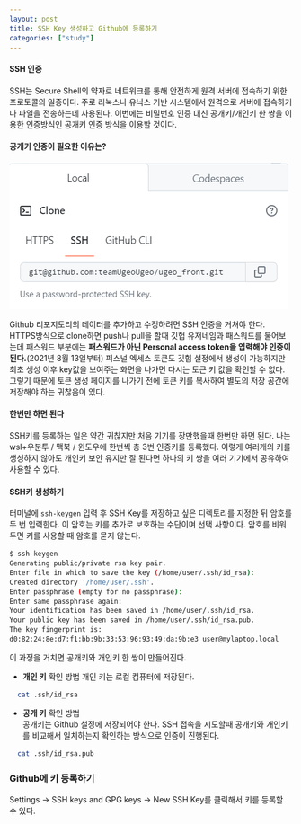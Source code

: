 ```yaml
---
layout: post
title: SSH Key 생성하고 Github에 등록하기
categories: ["study"]
---
```


#### SSH 인증
SSH는 Secure Shell의 약자로 네트워크를 통해 안전하게 원격 서버에 접속하기 위한 프로토콜의 일종이다. 주로 리눅스나 유닉스 기반 시스템에서 원격으로 서버에 접속하거나 파일을 전송하는데 사용된다. 이번에는 비밀번호 인증 대신 공개키/개인키 한 쌍을 이용한 인증방식인 공개키 인증 방식을 이용할 것이다.

#### 공개키 인증이 필요한 이유는?
![git clone](/assets/img/ssh-key-setting.png)

Github 리포지토리의 데이터를 추가하고 수정하려면 SSH 인증을 거쳐야 한다. HTTPS방식으로 clone하면 push나 pull을 할때 깃헙 유저네임과 패스워드를 물어보는데 패스워드 부분에는 **패스워드가 아닌 Personal access token을 입력해야 인증이 된다.**(2021년 8월 13일부터) 퍼스널 엑세스 토큰도 깃헙 설정에서 생성이 가능하지만 최초 생성 이후 key값을 보여주는 화면을 나가면 다시는 토큰 키 값을 확인할 수 없다. 그렇기 때문에 토큰 생성 페이지를 나가기 전에 토큰 키를 복사하여 별도의 저장 공간에 저장해야 하는 귀찮음이 있다.

#### 한번만 하면 된다
SSH키를 등록하는 일은 약간 귀찮지만 처음 기기를 장만했을때 한번만 하면 된다. 나는 wsl+우분투 / 맥북 / 윈도우에 한번씩 총 3번 인증키를 등록했다. 이렇게 여러개의 키를 생성하지 않아도 개인키 보안 유지만 잘 된다면 하나의 키 쌍을 여러 기기에서 공유하여 사용할 수 있다.

#### SSH키 생성하기
터미널에 `ssh-keygen` 입력 후 SSH Key를 저장하고 싶은 디렉토리를 지정한 뒤 암호를 두 번 입력한다. 이 암호는 키를 추가로 보호하는 수단이며 선택 사항이다. 암호를 비워두면 키를 사용할 때 암호를 묻지 않는다.

```bash
$ ssh-keygen
Generating public/private rsa key pair.
Enter file in which to save the key (/home/user/.ssh/id_rsa):
Created directory '/home/user/.ssh'.
Enter passphrase (empty for no passphrase):
Enter same passphrase again:
Your identification has been saved in /home/user/.ssh/id_rsa.
Your public key has been saved in /home/user/.ssh/id_rsa.pub.
The key fingerprint is:
d0:82:24:8e:d7:f1:bb:9b:33:53:96:93:49:da:9b:e3 user@mylaptop.local
```

이 과정을 거치면 공개키와 개인키 한 쌍이 만들어진다.

* **개인 키** 확인 방법
  개인 키는 로컬 컴퓨터에 저장된다.

```bash
  cat .ssh/id_rsa
```
* **공개 키** 확인 방법  
  공개키는 Github 설정에 저장되어야 한다. SSH 접속을 시도할때 공개키와 개인키를 비교해서 일치하는지 확인하는 방식으로 인증이 진행된다.

```bash
  cat .ssh/id_rsa.pub
```

### Github에 키 등록하기
Settings -> SSH keys and GPG keys -> New SSH Key를 클릭해서 키를 등록할 수 있다.